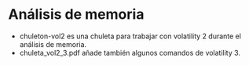 # Análisis de memoria
* chuleton-vol2 es una chuleta para trabajar con volatility 2 durante el análisis de memoria. 
* chuleta_vol2_3.pdf añade también algunos comandos de volatility 3. 

